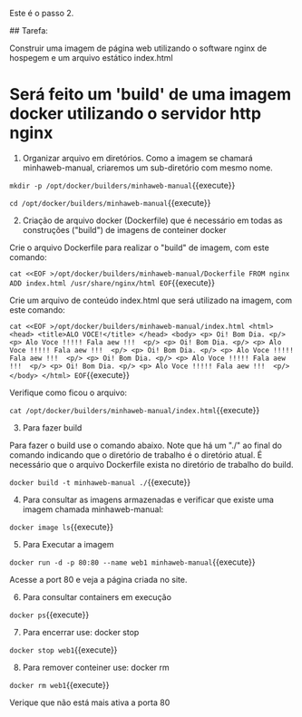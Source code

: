 Este é o passo 2.

## Tarefa:

Construir uma imagem de página web utilizando o software nginx de hospegem e um arquivo estático index.html

# Será feito um 'build' de uma imagem docker utilizando o servidor http nginx

1) Organizar arquivo em diretórios. Como a imagem se chamará minhaweb-manual, criaremos um sub-diretório com mesmo nome.

`mkdir -p /opt/docker/builders/minhaweb-manual`{{execute}}

`cd /opt/docker/builders/minhaweb-manual`{{execute}}


2) Criação de arquivo docker (Dockerfile) que é necessário em todas as construções ("build") de imagens de conteiner docker

Crie o arquivo Dockerfile para realizar o "build" de imagem, com este comando:

`cat <<EOF >/opt/docker/builders/minhaweb-manual/Dockerfile
FROM nginx
ADD index.html /usr/share/nginx/html
EOF`{{execute}}


Crie um arquivo de conteúdo index.html que será utilizado na imagem, com este comando:

`cat <<EOF >/opt/docker/builders/minhaweb-manual/index.html
    <html>
      <head>
       <title>ALO VOCE!</title>
      </head>
      <body>
        <p> Oi! Bom Dia. <p/>
        <p> Alo Voce !!!!! Fala aew !!!  <p/>
        <p> Oi! Bom Dia. <p/>
        <p> Alo Voce !!!!! Fala aew !!!  <p/>
        <p> Oi! Bom Dia. <p/>
        <p> Alo Voce !!!!! Fala aew !!!  <p/>
        <p> Oi! Bom Dia. <p/>
        <p> Alo Voce !!!!! Fala aew !!!  <p/>
        <p> Oi! Bom Dia. <p/>
        <p> Alo Voce !!!!! Fala aew !!!  <p/>
      </body>
    </html>
EOF`{{execute}}


Verifique como ficou o arquivo:

`cat /opt/docker/builders/minhaweb-manual/index.html`{{execute}}


3) Para fazer build

Para fazer o build use o comando abaixo. 
Note que há um "./" ao final do comando indicando que o diretório de trabalho é o diretório atual.
É necessário que o arquivo Dockerfile exista no diretório de trabalho do build.

`docker build -t minhaweb-manual ./`{{execute}}


4) Para consultar as imagens armazenadas e verificar que existe uma imagem chamada minhaweb-manual:

`docker image ls`{{execute}}

5) Para Executar a imagem

`docker run -d -p 80:80 --name web1 minhaweb-manual`{{execute}}

Acesse a port 80 e veja a página criada no site.

6) Para consultar containers em execução

`docker ps`{{execute}}

7) Para encerrar use: docker stop <nome do container>

`docker stop web1`{{execute}}

8) Para remover conteiner use: docker rm <nome do container>

`docker rm web1`{{execute}}

Verique que não está mais ativa a porta 80



